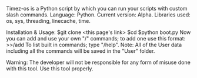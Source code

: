 Timez-os is a Python script by which you can run your scripts with custom slash commands. 
Language: Python.
Current version: Alpha. 
Libraries used: os, sys, threading, linecache, time.

Installation & Usage:
	$git clone <this page's link>
	$cd <to where this tool is installed>
	$python boot.py
	Now you can add and use your own "/" commands; to add one use this format:
		>>/add <command name> <path to the file to execute>
	To list built in commands; type "/help".
	Note: All of the User data including all the commands will be saved in the "User" folder.

Warning:
	The developer will not be responsible for any form of misuse done with this tool. Use this tool properly.